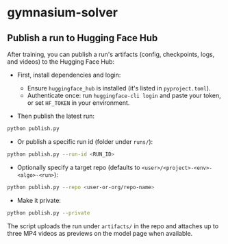# gymnasium-solver


## Publish a run to Hugging Face Hub

After training, you can publish a run's artifacts (config, checkpoints, logs, and videos) to the Hugging Face Hub:

- First, install dependencies and login:
	- Ensure `huggingface_hub` is installed (it's listed in `pyproject.toml`).
	- Authenticate once: run `huggingface-cli login` and paste your token, or set `HF_TOKEN` in your environment.

- Then publish the latest run:

```bash
python publish.py
```

- Or publish a specific run id (folder under `runs/`):

```bash
python publish.py --run-id <RUN_ID>
```

- Optionally specify a target repo (defaults to `<user>/<project>-<env>-<algo>-<run>`):

```bash
python publish.py --repo <user-or-org/repo-name>
```

- Make it private:

```bash
python publish.py --private
```

The script uploads the run under `artifacts/` in the repo and attaches up to three MP4 videos as previews on the model page when available.

